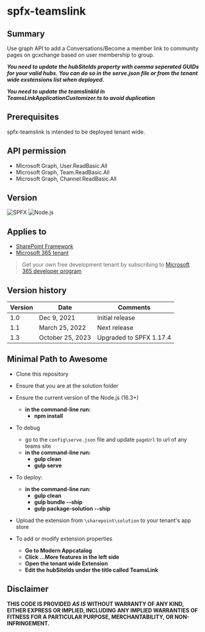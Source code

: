 # spfx-teamslink

## Summary

Use graph API to add a Conversations/Become a member link to community pages on gcxchange based on user membership to group.

**_You need to update the hubSiteIds property with comma seperated GUIDs for your valid hubs. You can do so in the serve.json file or from the tenant wide exstensions list when deployed._**

**_You need to update the teamslinkId in TeamsLinkApplicationCustomizer.ts to avoid duplication_**


## Prerequisites

spfx-teamslink is intended to be deployed tenant wide.

## API permission
- Microsoft Graph, User.ReadBasic.All
- Microsoft Graph, Team.ReadBasic.All
- Microsoft Graph, Channel.ReadBasic.All

## Version 

![SPFX](https://img.shields.io/badge/SPFX-1.17.4-green.svg)
![Node.js](https://img.shields.io/badge/Node.js-v16.3+-green.svg)

## Applies to

- [SharePoint Framework](https://aka.ms/spfx)
- [Microsoft 365 tenant](https://docs.microsoft.com/en-us/sharepoint/dev/spfx/set-up-your-developer-tenant)

> Get your own free development tenant by subscribing to [Microsoft 365 developer program](http://aka.ms/o365devprogram)

## Version history

Version|Date|Comments
-------|----|--------
1.0|Dec 9, 2021|Initial release
1.1|March 25, 2022|Next release
1.3|October 25, 2023| Upgraded to SPFX 1.17.4
## Minimal Path to Awesome
- Clone this repository
- Ensure that you are at the solution folder
- Ensure the current version of the Node.js (16.3+)
  - **in the command-line run:**
    - **npm install**
- To debug
  - go to the `config\serve.json` file and update `pageUrl` to url of any teams site
  - **in the command-line run:**
    - **gulp clean**
    - **gulp serve**
- To deploy: 
  - **in the command-line run:**
    - **gulp clean**
    - **gulp bundle --ship**
    - **gulp package-solution --ship**

- Upload the extension from `\sharepoint\solution` to your tenant's app store
- To add or modify extension properties
  - **Go to Modern Appcatalog**
  - **Click ...More features in the left side**
  - **Open the tenant wide Extension**
  - **Edit the hubSiteIds under the title called TeamsLink**

## Disclaimer

**THIS CODE IS PROVIDED *AS IS* WITHOUT WARRANTY OF ANY KIND, EITHER EXPRESS OR IMPLIED, INCLUDING ANY IMPLIED WARRANTIES OF FITNESS FOR A PARTICULAR PURPOSE, MERCHANTABILITY, OR NON-INFRINGEMENT.**